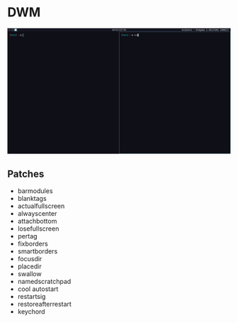 # DWM

![dwm](pic.png)

## Patches

* barmodules
* blanktags
* actualfullscreen
* alwayscenter
* attachbottom
* losefullscreen
* pertag
* fixborders
* smartborders
* focusdir
* placedir
* swallow
* namedscratchpad
* cool autostart
* restartsig
* restoreafterrestart
* keychord
